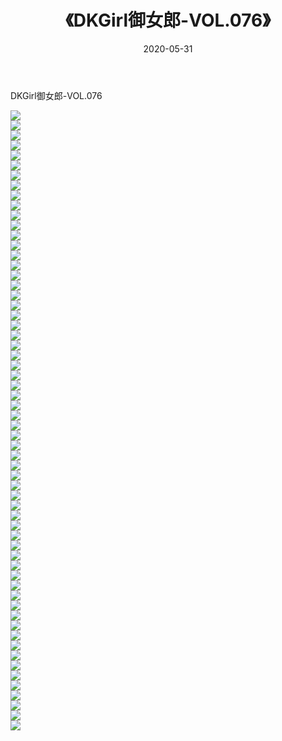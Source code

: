 ﻿---
layout: post
title:  《DKGirl御女郎-VOL.076》
date:   2020-05-31
img: http://img.660000.xyz/Sharelink/网络美图/2020/DKGirl御女郎-VOL.076/000.jpg
categories: [美女, 清纯, 唯美]
---

DKGirl御女郎-VOL.076

  ![](http://img.660000.xyz/Sharelink/网络美图/2020/DKGirl御女郎-VOL.076/001.jpg) <br> ![](http://img.660000.xyz/Sharelink/网络美图/2020/DKGirl御女郎-VOL.076/002.jpg) <br> ![](http://img.660000.xyz/Sharelink/网络美图/2020/DKGirl御女郎-VOL.076/003.jpg) <br> ![](http://img.660000.xyz/Sharelink/网络美图/2020/DKGirl御女郎-VOL.076/004.jpg) <br> ![](http://img.660000.xyz/Sharelink/网络美图/2020/DKGirl御女郎-VOL.076/005.jpg) <br> ![](http://img.660000.xyz/Sharelink/网络美图/2020/DKGirl御女郎-VOL.076/006.jpg) <br> ![](http://img.660000.xyz/Sharelink/网络美图/2020/DKGirl御女郎-VOL.076/007.jpg) <br> ![](http://img.660000.xyz/Sharelink/网络美图/2020/DKGirl御女郎-VOL.076/008.jpg) <br> ![](http://img.660000.xyz/Sharelink/网络美图/2020/DKGirl御女郎-VOL.076/009.jpg) <br> ![](http://img.660000.xyz/Sharelink/网络美图/2020/DKGirl御女郎-VOL.076/010.jpg) <br> ![](http://img.660000.xyz/Sharelink/网络美图/2020/DKGirl御女郎-VOL.076/011.jpg) <br> ![](http://img.660000.xyz/Sharelink/网络美图/2020/DKGirl御女郎-VOL.076/012.jpg) <br> ![](http://img.660000.xyz/Sharelink/网络美图/2020/DKGirl御女郎-VOL.076/013.jpg) <br> ![](http://img.660000.xyz/Sharelink/网络美图/2020/DKGirl御女郎-VOL.076/014.jpg) <br> ![](http://img.660000.xyz/Sharelink/网络美图/2020/DKGirl御女郎-VOL.076/015.jpg) <br> ![](http://img.660000.xyz/Sharelink/网络美图/2020/DKGirl御女郎-VOL.076/016.jpg) <br> ![](http://img.660000.xyz/Sharelink/网络美图/2020/DKGirl御女郎-VOL.076/017.jpg) <br> ![](http://img.660000.xyz/Sharelink/网络美图/2020/DKGirl御女郎-VOL.076/018.jpg) <br> ![](http://img.660000.xyz/Sharelink/网络美图/2020/DKGirl御女郎-VOL.076/019.jpg) <br> ![](http://img.660000.xyz/Sharelink/网络美图/2020/DKGirl御女郎-VOL.076/020.jpg) <br> ![](http://img.660000.xyz/Sharelink/网络美图/2020/DKGirl御女郎-VOL.076/021.jpg) <br> ![](http://img.660000.xyz/Sharelink/网络美图/2020/DKGirl御女郎-VOL.076/022.jpg) <br> ![](http://img.660000.xyz/Sharelink/网络美图/2020/DKGirl御女郎-VOL.076/023.jpg) <br> ![](http://img.660000.xyz/Sharelink/网络美图/2020/DKGirl御女郎-VOL.076/024.jpg) <br> ![](http://img.660000.xyz/Sharelink/网络美图/2020/DKGirl御女郎-VOL.076/025.jpg) <br> ![](http://img.660000.xyz/Sharelink/网络美图/2020/DKGirl御女郎-VOL.076/026.jpg) <br> ![](http://img.660000.xyz/Sharelink/网络美图/2020/DKGirl御女郎-VOL.076/027.jpg) <br> ![](http://img.660000.xyz/Sharelink/网络美图/2020/DKGirl御女郎-VOL.076/028.jpg) <br> ![](http://img.660000.xyz/Sharelink/网络美图/2020/DKGirl御女郎-VOL.076/029.jpg) <br> ![](http://img.660000.xyz/Sharelink/网络美图/2020/DKGirl御女郎-VOL.076/030.jpg) <br> ![](http://img.660000.xyz/Sharelink/网络美图/2020/DKGirl御女郎-VOL.076/031.jpg) <br> ![](http://img.660000.xyz/Sharelink/网络美图/2020/DKGirl御女郎-VOL.076/032.jpg) <br> ![](http://img.660000.xyz/Sharelink/网络美图/2020/DKGirl御女郎-VOL.076/033.jpg) <br> ![](http://img.660000.xyz/Sharelink/网络美图/2020/DKGirl御女郎-VOL.076/034.jpg) <br> ![](http://img.660000.xyz/Sharelink/网络美图/2020/DKGirl御女郎-VOL.076/035.jpg) <br> ![](http://img.660000.xyz/Sharelink/网络美图/2020/DKGirl御女郎-VOL.076/036.jpg) <br> ![](http://img.660000.xyz/Sharelink/网络美图/2020/DKGirl御女郎-VOL.076/037.jpg) <br> ![](http://img.660000.xyz/Sharelink/网络美图/2020/DKGirl御女郎-VOL.076/038.jpg) <br> ![](http://img.660000.xyz/Sharelink/网络美图/2020/DKGirl御女郎-VOL.076/039.jpg) <br> ![](http://img.660000.xyz/Sharelink/网络美图/2020/DKGirl御女郎-VOL.076/040.jpg) <br> ![](http://img.660000.xyz/Sharelink/网络美图/2020/DKGirl御女郎-VOL.076/041.jpg) <br> ![](http://img.660000.xyz/Sharelink/网络美图/2020/DKGirl御女郎-VOL.076/042.jpg) <br> ![](http://img.660000.xyz/Sharelink/网络美图/2020/DKGirl御女郎-VOL.076/043.jpg) <br> ![](http://img.660000.xyz/Sharelink/网络美图/2020/DKGirl御女郎-VOL.076/044.jpg) <br> ![](http://img.660000.xyz/Sharelink/网络美图/2020/DKGirl御女郎-VOL.076/045.jpg) <br> ![](http://img.660000.xyz/Sharelink/网络美图/2020/DKGirl御女郎-VOL.076/046.jpg) <br> ![](http://img.660000.xyz/Sharelink/网络美图/2020/DKGirl御女郎-VOL.076/047.jpg) <br> ![](http://img.660000.xyz/Sharelink/网络美图/2020/DKGirl御女郎-VOL.076/048.jpg) <br> ![](http://img.660000.xyz/Sharelink/网络美图/2020/DKGirl御女郎-VOL.076/049.jpg) <br> ![](http://img.660000.xyz/Sharelink/网络美图/2020/DKGirl御女郎-VOL.076/050.jpg) <br> ![](http://img.660000.xyz/Sharelink/网络美图/2020/DKGirl御女郎-VOL.076/051.jpg) <br> ![](http://img.660000.xyz/Sharelink/网络美图/2020/DKGirl御女郎-VOL.076/052.jpg) <br> ![](http://img.660000.xyz/Sharelink/网络美图/2020/DKGirl御女郎-VOL.076/053.jpg) <br> ![](http://img.660000.xyz/Sharelink/网络美图/2020/DKGirl御女郎-VOL.076/054.jpg) <br> ![](http://img.660000.xyz/Sharelink/网络美图/2020/DKGirl御女郎-VOL.076/055.jpg) <br> ![](http://img.660000.xyz/Sharelink/网络美图/2020/DKGirl御女郎-VOL.076/056.jpg) <br> ![](http://img.660000.xyz/Sharelink/网络美图/2020/DKGirl御女郎-VOL.076/057.jpg) <br> ![](http://img.660000.xyz/Sharelink/网络美图/2020/DKGirl御女郎-VOL.076/058.jpg) <br> ![](http://img.660000.xyz/Sharelink/网络美图/2020/DKGirl御女郎-VOL.076/059.jpg) <br> ![](http://img.660000.xyz/Sharelink/网络美图/2020/DKGirl御女郎-VOL.076/060.jpg) <br> ![](http://img.660000.xyz/Sharelink/网络美图/2020/DKGirl御女郎-VOL.076/061.jpg) <br> ![](http://img.660000.xyz/Sharelink/网络美图/2020/DKGirl御女郎-VOL.076/062.jpg) <br>